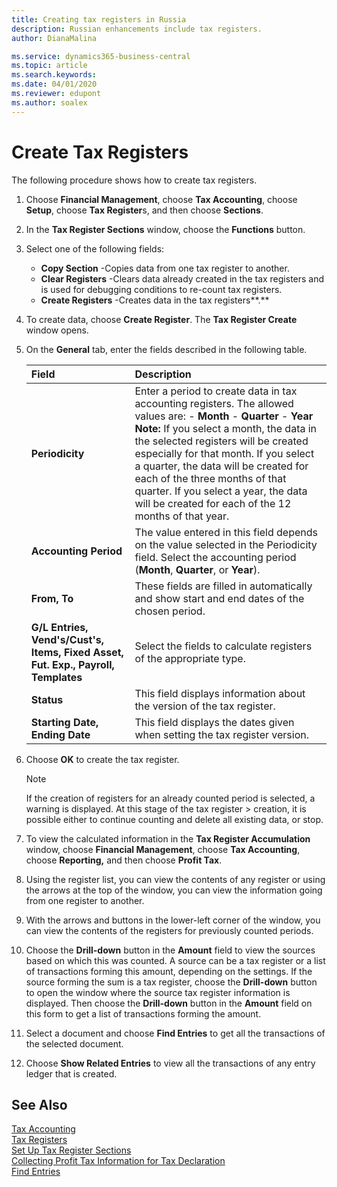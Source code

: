 ```yaml
---
title: Creating tax registers in Russia
description: Russian enhancements include tax registers.
author: DianaMalina

ms.service: dynamics365-business-central
ms.topic: article
ms.search.keywords:
ms.date: 04/01/2020
ms.reviewer: edupont
ms.author: soalex
---
```


# Create Tax Registers

The following procedure shows how to create tax registers.

1. Choose **Financial Management**, choose **Tax Accounting**, choose **Setup**, choose **Tax Register**s, and then choose **Sections**.

2. In the **Tax Register Sections** window, choose the **Functions** button.

3. Select one of the following fields:

   - **Copy Section** -Copies data from one tax register to another.
   - **Clear Registers** -Clears data already created in the tax registers and is used for debugging conditions to re-count tax registers.
   - **Create Registers** -Creates data in the tax registers**.**

4. To create data, choose **Create Register**. The **Tax Register Create** window opens.

5. On the **General** tab, enter the fields described in the following table.

   | Field                                                        | Description                                                  |
   | :----------------------------------------------------------- | :----------------------------------------------------------- |
   | **Periodicity**                                              | Enter a period to create data in tax accounting registers. The allowed values are:   -   **Month** -   **Quarter** -   **Year** **Note:**      If you select a month, the data in the selected registers will be created especially for that month. If you select a quarter, the data will be created for each of the three months of that quarter. If you select a year, the data will be created for each of the 12 months of that year. |
   | **Accounting Period**                                        | The value entered in this field depends on the value selected in the Periodicity field. Select the accounting period (**Month**, **Quarter**, or **Year**). |
   | **From, To**                                                 | These fields are filled in automatically and show start and end dates of the chosen period. |
   | **G/L Entries, Vend's/Cust's, Items, Fixed Asset, Fut. Exp., Payroll, Templates** | Select the fields to calculate registers of the appropriate type. |
   | **Status**                                                   | This field displays information about the version of the tax register. |
   | **Starting Date, Ending Date**                               | This field displays the dates given when setting the tax register version. |

6. Choose **OK** to create the tax register.

    > [!NOTE]
    > If the creation of registers for an already counted period is selected, a warning is displayed. At this stage of the tax register     > creation, it is possible either to continue counting and delete all existing data, or stop.

7. To view the calculated information in the **Tax Register Accumulation** window, choose **Financial Management**, choose **Tax Accounting**, choose **Reporting,** and then choose **Profit Tax**.

8. Using the register list, you can view the contents of any register or using the arrows at the top of the window, you can view the information going from one register to another.

9. With the arrows and buttons in the lower-left corner of the window, you can view the contents of the registers for previously counted periods.

10. Choose the **Drill-down** button in the **Amount** field to view the sources based on which this was counted. A source can be a tax register or a list of transactions forming this amount, depending on the settings. If the source forming the sum is a tax register, choose the **Drill-down** button to open the window where the source tax register information is displayed. Then choose the **Drill-down** button in the **Amount** field on this form to get a list of transactions forming the amount.

11. Select a document and choose **Find Entries** to get all the transactions of the selected document.

12. Choose **Show Related Entries** to view all the transactions of any entry ledger that is created.

## See Also

[Tax Accounting](Tax-Accounting.md)  
[Tax Registers](Tax-Registers.md)  
[Set Up Tax Register Sections](How-to-Set-Up-Tax-Register-Sections.md)  
[Collecting Profit Tax Information for Tax Declaration](Collecting-Profit-Tax-Information-for-Tax-Declaration.md)  
[Find Entries](ui-find-entries.md)  

